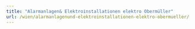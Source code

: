 ```yaml
---
title: "Alarmanlagen& Elektroinstallationen elektro Obermüller"
url: /wien/alarmanlagenund-elektroinstallationen-elektro-obermueller/
---
```

